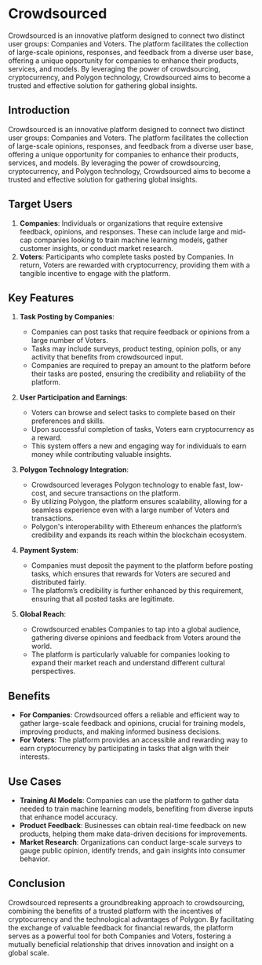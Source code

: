 # Crowdsourced

Crowdsourced is an innovative platform designed to connect two distinct user groups: Companies and Voters. The platform facilitates the collection of large-scale opinions, responses, and feedback from a diverse user base, offering a unique opportunity for companies to enhance their products, services, and models. By leveraging the power of crowdsourcing, cryptocurrency, and Polygon technology, Crowdsourced aims to become a trusted and effective solution for gathering global insights.

## Introduction

Crowdsourced is an innovative platform designed to connect two distinct user groups: Companies and Voters. The platform facilitates the collection of large-scale opinions, responses, and feedback from a diverse user base, offering a unique opportunity for companies to enhance their products, services, and models. By leveraging the power of crowdsourcing, cryptocurrency, and Polygon technology, Crowdsourced aims to become a trusted and effective solution for gathering global insights.

## Target Users

1. **Companies**: Individuals or organizations that require extensive feedback, opinions, and responses. These can include large and mid-cap companies looking to train machine learning models, gather customer insights, or conduct market research.
2. **Voters**: Participants who complete tasks posted by Companies. In return, Voters are rewarded with cryptocurrency, providing them with a tangible incentive to engage with the platform.

## Key Features

1. **Task Posting by Companies**:
   - Companies can post tasks that require feedback or opinions from a large number of Voters.
   - Tasks may include surveys, product testing, opinion polls, or any activity that benefits from crowdsourced input.
   - Companies are required to prepay an amount to the platform before their tasks are posted, ensuring the credibility and reliability of the platform.

2. **User Participation and Earnings**:
   - Voters can browse and select tasks to complete based on their preferences and skills.
   - Upon successful completion of tasks, Voters earn cryptocurrency as a reward.
   - This system offers a new and engaging way for individuals to earn money while contributing valuable insights.

3. **Polygon Technology Integration**:
   - Crowdsourced leverages Polygon technology to enable fast, low-cost, and secure transactions on the platform.
   - By utilizing Polygon, the platform ensures scalability, allowing for a seamless experience even with a large number of Voters and transactions.
   - Polygon's interoperability with Ethereum enhances the platform’s credibility and expands its reach within the blockchain ecosystem.

4. **Payment System**:
   - Companies must deposit the payment to the platform before posting tasks, which ensures that rewards for Voters are secured and distributed fairly.
   - The platform’s credibility is further enhanced by this requirement, ensuring that all posted tasks are legitimate.

5. **Global Reach**:
   - Crowdsourced enables Companies to tap into a global audience, gathering diverse opinions and feedback from Voters around the world.
   - The platform is particularly valuable for companies looking to expand their market reach and understand different cultural perspectives.

## Benefits

- **For Companies**: Crowdsourced offers a reliable and efficient way to gather large-scale feedback and opinions, crucial for training models, improving products, and making informed business decisions.
- **For Voters**: The platform provides an accessible and rewarding way to earn cryptocurrency by participating in tasks that align with their interests.

## Use Cases

- **Training AI Models**: Companies can use the platform to gather data needed to train machine learning models, benefiting from diverse inputs that enhance model accuracy.
- **Product Feedback**: Businesses can obtain real-time feedback on new products, helping them make data-driven decisions for improvements.
- **Market Research**: Organizations can conduct large-scale surveys to gauge public opinion, identify trends, and gain insights into consumer behavior.

## Conclusion

Crowdsourced represents a groundbreaking approach to crowdsourcing, combining the benefits of a trusted platform with the incentives of cryptocurrency and the technological advantages of Polygon. By facilitating the exchange of valuable feedback for financial rewards, the platform serves as a powerful tool for both Companies and Voters, fostering a mutually beneficial relationship that drives innovation and insight on a global scale.